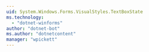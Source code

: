 ```yaml
---
uid: System.Windows.Forms.VisualStyles.TextBoxState
ms.technology: 
  - "dotnet-winforms"
author: "dotnet-bot"
ms.author: "dotnetcontent"
manager: "wpickett"
---
```

